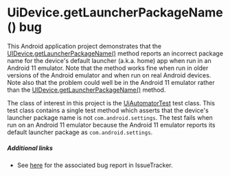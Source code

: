 # UiDevice.getLauncherPackageName() bug

This Android application project demonstrates that the [UIDevice.getLauncherPackageName()](https://developer.android.com/reference/androidx/test/uiautomator/UiDevice#getlauncherpackagename) method reports an incorrect package name for the device's default launcher (a.k.a. home) app when run in an Android 11 emulator. Note that the method works fine when run in older versions of the Android emulator and when run on real Android devices. Note also that the problem could well be in the Android 11 emulator rather than the [UIDevice.getLauncherPackageName()](https://developer.android.com/reference/androidx/test/uiautomator/UiDevice#getlauncherpackagename) method.

The class of interest in this project is the [UiAutomatorTest](src/androidTest/java/com/tazkiyatech/uiautomator/app1/UiAutomatorTest.kt) test class. This test class contains a single test method which asserts that the device's launcher package name is not `com.android.settings`. The test fails when run on an Android 11 emulator because the Android 11 emulator reports its default launcher package as `com.android.settings`.

##### Additional links

* See [here](https://issuetracker.google.com/issues/178965163) for the associated bug report in IssueTracker.

